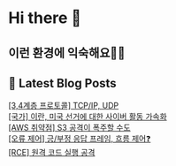 # Hi there 👋

## 이런 환경에 익숙해요✍🏼

## 📕 Latest Blog Posts

<a href=https://honge1122.tistory.com/32>[3,4계층 프로토콜] TCP/IP, UDP</a></br><a href=https://honge1122.tistory.com/31>[국가] 이란, 미국 선거에 대한 사이버 활동 가속화</a></br><a href=https://honge1122.tistory.com/30>[AWS 취약점] S3 공격이 폭주할 수도 </a></br><a href=https://honge1122.tistory.com/29>[오류 제어] 긍/부정 응답 프레임, 흐름 제어❓</a></br><a href=https://honge1122.tistory.com/28>[RCE] 원격 코드 실행 공격</a></br>